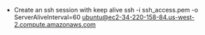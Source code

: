 

- Create an ssh session with keep alive
ssh -i ssh_access.pem  -o ServerAliveInterval=60 ubuntu@ec2-34-220-158-84.us-west-2.compute.amazonaws.com